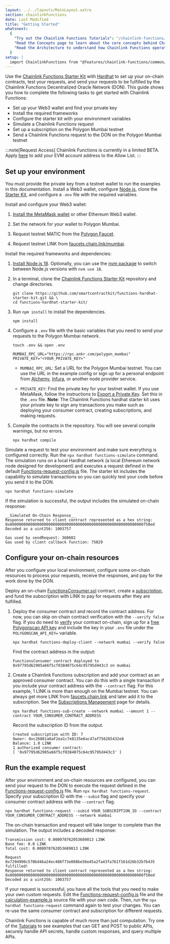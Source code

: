 ```yaml
---
layout: ../../layouts/MainLayout.astro
section: chainlinkFunctions
date: Last Modified
title: "Getting Started"
whatsnext:
  {
    "Try out the Chainlink Functions Tutorials": "/chainlink-functions/tutorials/",
    "Read the Concepts page to learn about the core concepts behind Chainlink Functions": "chainlink-functions/resources/concepts/",
    "Read the Architecture to understand how Chainlink Functions operates": "chainlink-functions/resources/architecture/",
  }
setup: |
  import ChainlinkFunctions from "@features/chainlink-functions/common/ChainlinkFunctions.astro"
---
```


Use the [Chainlink Functions Starter Kit](https://github.com/smartcontractkit/functions-hardhat-starter-kit) with [Hardhat](https://hardhat.org/) to set up your on-chain contracts, test your requests, and send your requests to be fulfilled by the Chainlink Functions Decentralized Oracle Network (DON). This guide shows you how to complete the following tasks to get started with Chainlink Functions:

- Set up your Web3 wallet and find your private key
- Install the required frameworks
- Configure the starter kit with your environment variables
- Simulate a Chainlink Functions request
- Set up a subscription on the Polygon Mumbai testnet
- Send a Chainlink Functions request to the DON on the Polygon Mumbai testnet

:::note[Request Access]
Chainlink Functions is currently in a limited BETA.
Apply [here](http://functions.chain.link/) to add your EVM account address to the Allow List.
:::

## Set up your environment

You must provide the private key from a testnet wallet to run the examples in this documentation. Install a Web3 wallet, configure [Node.js](https://nodejs.org/en/download/), clone the [Starter Kit](https://github.com/smartcontractkit/functions-hardhat-starter-kit.git), and configure a `.env` file with the required variables.

Install and configure your Web3 wallet:

1. [Install the MetaMask wallet](/getting-started/deploy-your-first-contract#install-and-fund-your-metamask-wallet) or other Ethereum Web3 wallet.

1. Set the network for your wallet to Polygon Mumbai.

1. Request testnet MATIC from the [Polygon Faucet](https://faucet.polygon.technology/).

1. Request testnet LINK from [faucets.chain.link/mumbai](https://faucets.chain.link/mumbai).

Install the required frameworks and dependencies:

1. [Install Node.js 18](https://nodejs.org/en/download/). Optionally, you can use the [nvm package](https://www.npmjs.com/package/nvm) to switch between Node.js versions with `nvm use 18`.

1. In a terminal, clone the [Chainlink Functions Starter Kit](https://github.com/smartcontractkit/functions-hardhat-starter-kit.git) repository and change directories.

   ```shell
   git clone https://github.com/smartcontractkit/functions-hardhat-starter-kit.git && \
   cd functions-hardhat-starter-kit/
   ```

1. Run `npm install` to install the dependencies.

   ```shell
   npm install
   ```

1. Configure a `.env` file with the basic variables that you need to send your requests to the Polygon Mumbai network.

   ```shell
   touch .env && open .env
   ```

   ```text
   MUMBAI_RPC_URL="https://rpc.ankr.com/polygon_mumbai"
   PRIVATE_KEY="<YOUR_PRIVATE_KEY>"
   ```

   - `MUMBAI_RPC_URL`: Set a URL for the Polygon Mumbai testnet. You can use the URL in the example config or sign up for a personal endpoint from [Alchemy](https://www.alchemy.com/), [Infura](https://www.infura.io/), or another node provider service.

   - `PRIVATE_KEY`: Find the private key for your testnet wallet. If you use MetaMask, follow the instructions to [Export a Private Key](https://metamask.zendesk.com/hc/en-us/articles/360015289632-How-to-export-an-account-s-private-key). Set this in the `.env` file. **Note**: The Chainlink Functions hardhat starter kit uses your private key to sign any transactions you make such as deploying your consumer contract, creating subscriptions, and making requests.

1. Compile the contracts in the repository. You will see several compile warnings, but no errors.

   ```shell
   npx hardhat compile
   ```

Simulate a request to test your environment and make sure everything is configured correctly. Run the `npx hardhat functions-simulate` command. The simulation runs on a local Hardhat network (a local Ethereum network node designed for development) and executes a request defined in the default [Functions-request-config.js](https://github.com/smartcontractkit/functions-hardhat-starter-kit/blob/main/Functions-request-config.js) file. The starter kit includes the capability to simulate transactions so you can quickly test your code before you send it to the DON.

```shell
npx hardhat functions-simulate
```

If the simulation is successful, the output includes the simulated on-chain response:

```text
__Simulated On-Chain Response__
Response returned to client contract represented as a hex string: 0x00000000000000000000000000000000000000000000000000000000000f50ed
Decoded as a uint256: 1003757

Gas used by sendRequest: 360602
Gas used by client callback function: 75029
```

## Configure your on-chain resources

After you configure your local environment, configure some on-chain resources to process your requests, receive the responses, and pay for the work done by the DON.

Deploy an on-chain [FunctionsConsumer.sol](https://github.com/smartcontractkit/functions-hardhat-starter-kit/blob/main/contracts/FunctionsConsumer.sol) contract, create a [subscription](/chainlink-functions/resources/subscriptions), and fund the subscription with LINK to pay for requests after they are fulfilled.

1. Deploy the consumer contract and record the contract address. For now, you can skip on-chain contract verification with the `--verify false` flag. If you do need to [verify](https://blog.chain.link/how-to-verify-a-smart-contract-on-etherscan) your contract on-chain, sign up for a [free Polygonscan API key](https://polygonscan.com/login) and include the key in your `.env` file under the `POLYGONSCAN_API_KEY=` variable.

   ```shell
   npx hardhat functions-deploy-client --network mumbai --verify false
   ```

   Find the contract address in the output:

   ```text
   FunctionsConsumer contract deployed to 0x97795d62905a66f5cf0384075c64c95795d443c3 on mumbai
   ```

1. Create a Chainlink Functions subscription and add your contract as an approved consumer contract. You can do this with a single transaction if you include your contract address with the `--contract` flag. For this example, 1 LINK is more than enough on the Mumbai testnet. You can always get more LINK from [faucets.chain.link](https://faucets.chain.link/mumbai) and later add it to the subscription. See the [Subscriptions Management](/chainlink-functions/resources/subscriptions#fund-a-subscription) page for details.

   ```shell
   npx hardhat functions-sub-create --network mumbai --amount 1 --contract YOUR_CONSUMER_CONTRACT_ADDRESS
   ```

   Record the subscription ID from the output.

   ```text
   Created subscription with ID: 7
   Owner: 0xc26881a0aF2ea1c7e8135e6ac47af756265432e8
   Balance: 1.0 LINK
   1 authorized consumer contract:
   [ '0x97795d62905a66f5cf0384075c64c95795d443c3' ]
   ```

## Run the example request

After your environment and on-chain resources are configured, you can send your request to the DON to execute the request defined in the [Functions-request-config.js](https://github.com/smartcontractkit/functions-hardhat-starter-kit/blob/main/Functions-request-config.js) file. Run `npx hardhat functions-request`. Specify your subscription ID with the `--subid` flag and specify your consumer contract address with the `--contract` flag.

```shell
npx hardhat functions-request --subid YOUR_SUBSCRIPTION_ID --contract YOUR_CONSUMER_CONTRACT_ADDRESS --network mumbai
```

The on-chain transaction and request will take longer to complete than the simulation. The output includes a decoded response:

```text
Transmission cost: 0.000078762053689013 LINK
Base fee: 0.0 LINK
Total cost: 0.000078762053689013 LINK

Request 0x7294990c570bd46a24ec488f73e088be56e45a2fa43fa761f161d26b32b7b435 fulfilled!
Response returned to client contract represented as a hex string: 0x00000000000000000000000000000000000000000000000000000000000f50ed
Decoded as a uint256: 1003757
```

If your request is successful, you have all the tools that you need to make your own custom requests. Edit the [Functions-request-config.js](https://github.com/smartcontractkit/functions-hardhat-starter-kit/blob/main/Functions-request-config.js) file and the [calculation-example.js](https://github.com/smartcontractkit/functions-hardhat-starter-kit/blob/main/calculation-example.js) source file with your own code. Then, run the `npx hardhat functions-request` command again to test your changes. You can re-use the same consumer contract and subscription for different requests.

Chainlink Functions is capable of much more than just computation. Try one of the [Tutorials](/chainlink-functions/tutorials/) to see examples that can GET and POST to public APIs, securely handle API secrets, handle custom responses, and query multiple APIs.
